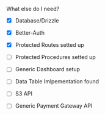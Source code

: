 What else do I need?

- [x] Database/Drizzle
- [x] Better-Auth
- [x] Protected Routes setted up
- [ ] Protected Procedures setted up
- [ ] Generic Dashboard setup
- [ ] Data Table Imlpementation found

- [ ] S3 API
- [ ] Generic Payment Gateway API